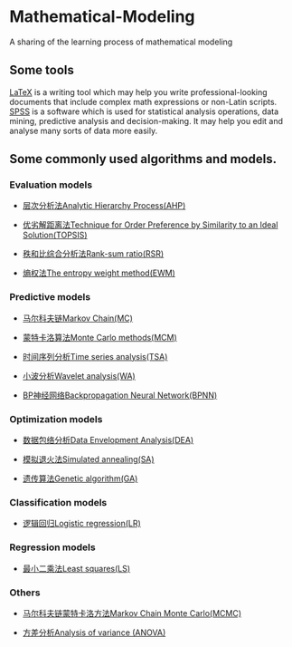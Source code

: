 # Mathematical-Modeling

A sharing of the learning process of mathematical modeling

## Some tools
[LaTeX](https://github.com/HeXavi8/Mathematical-Modeling/tree/main/LaTeX) is a writing tool which may help you write professional-looking documents that include complex math expressions or non-Latin scripts. <br/>
[SPSS](https://github.com/HeXavi8/Mathematical-Modeling/tree/main/SPSS) is a software which is used for statistical analysis operations, data mining, predictive analysis and decision-making. It may help you edit and analyse many sorts of data more easily.

## Some commonly used algorithms and models.
### Evaluation models
* [层次分析法Analytic Hierarchy Process(AHP)](https://github.com/HeXavi8/Mathematical-Modeling/tree/main/Analytic%20Hierarchy%20Process(AHP))

* [优劣解距离法Technique for Order Preference by Similarity to an Ideal Solution(TOPSIS)](https://github.com/HeXavi8/Mathematical-Modeling/tree/main/Technique%20for%20Order%20Preference%20by%20Similarity%20to%20an%20Ideal%20Solution(Topsis))

* [秩和比综合分析法Rank-sum ratio(RSR)](https://github.com/HeXavi8/Mathematical-Modeling/tree/main/Rank-sum%20ratio(RSR))

* [熵权法The entropy weight method(EWM)](https://github.com/HeXavi8/Mathematical-Modeling/tree/main/Markov%20Chain(MC))
### Predictive models
* [马尔科夫链Markov Chain(MC)](https://github.com/HeXavi8/Mathematical-Modeling/tree/main/Markov%20Chain(MC))

* [蒙特卡洛算法Monte Carlo methods(MCM)](https://github.com/HeXavi8/Mathematical-Modeling/tree/main/Monte%20Carlo%20method(MCM))

* [时间序列分析Time series analysis(TSA)](https://github.com/HeXavi8/Mathematical-Modeling/tree/main/Time%20series%20analysis(TSA))

* [小波分析Wavelet analysis(WA)](https://github.com/HeXavi8/Mathematical-Modeling/tree/main/Wavelet%20analysis(WA))

* [BP神经网络Backpropagation Neural Network(BPNN)](https://github.com/HeXavi8/Mathematical-Modeling/tree/main/Backpropagation%20Neural%20Network(BPNN))
### Optimization models
* [数据包络分析Data Envelopment Analysis(DEA)](https://github.com/HeXavi8/Mathematical-Modeling/blob/main/Data%20Envelopment%20Analysis(DEA))

* [模拟退火法Simulated annealing(SA)](https://github.com/HeXavi8/Mathematical-Modeling/tree/main/Simulated%20annealing(SA))

* [遗传算法Genetic algorithm(GA)](https://github.com/HeXavi8/Mathematical-Modeling/tree/main/Genetic%20algorithm(GA))
### Classification models
* [逻辑回归Logistic regression(LR)](https://github.com/HeXavi8/Mathematical-Modeling/tree/main/Logistic%20regression(LR))
### Regression models
* [最小二乘法Least squares(LS)](https://github.com/HeXavi8/Mathematical-Modeling/tree/main/Least%20squares(LS))
### Others
* [马尔科夫链蒙特卡洛方法Markov Chain Monte Carlo(MCMC)](https://github.com/HeXavi8/Mathematical-Modeling/tree/main/Markov%20Chain%20Monte%20Carlo(MCMC))

* [方差分析Analysis of variance (ANOVA)](https://github.com/HeXavi8/Mathematical-Modeling/tree/main/Analysis%20of%20variance(ANOVA))
